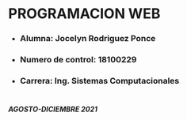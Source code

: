   
#
# **PROGRAMACION WEB**  


* ### **Alumna:**  Jocelyn Rodriguez Ponce
* ### **Numero de control:** 18100229
* ### **Carrera:** Ing. Sistemas   Computacionales
#
##### *AGOSTO-DICIEMBRE 2021*

#


  